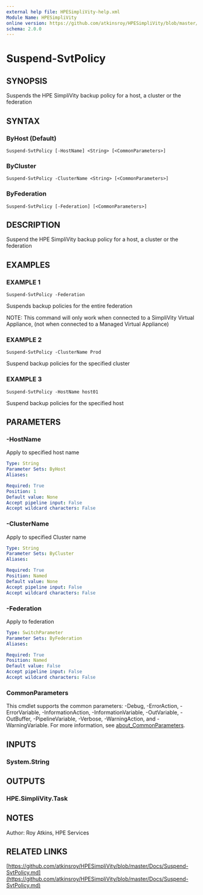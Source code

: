 ```yaml
---
external help file: HPESimpliVity-help.xml
Module Name: HPESimpliVity
online version: https://github.com/atkinsroy/HPESimpliVity/blob/master/Docs/Suspend-SvtPolicy.md
schema: 2.0.0
---
```


# Suspend-SvtPolicy

## SYNOPSIS
Suspends the HPE SimpliVity backup policy for a host, a cluster or the federation

## SYNTAX

### ByHost (Default)
```
Suspend-SvtPolicy [-HostName] <String> [<CommonParameters>]
```

### ByCluster
```
Suspend-SvtPolicy -ClusterName <String> [<CommonParameters>]
```

### ByFederation
```
Suspend-SvtPolicy [-Federation] [<CommonParameters>]
```

## DESCRIPTION
Suspend the HPE SimpliVity backup policy for a host, a cluster or the federation

## EXAMPLES

### EXAMPLE 1
```
Suspend-SvtPolicy -Federation
```

Suspends backup policies for the entire federation

NOTE: This command will only work when connected to a SimpliVity Virtual Appliance, (not when connected
to a Managed Virtual Appliance)

### EXAMPLE 2
```
Suspend-SvtPolicy -ClusterName Prod
```

Suspend backup policies for the specified cluster

### EXAMPLE 3
```
Suspend-SvtPolicy -HostName host01
```

Suspend backup policies for the specified host

## PARAMETERS

### -HostName
Apply to specified host name

```yaml
Type: String
Parameter Sets: ByHost
Aliases:

Required: True
Position: 1
Default value: None
Accept pipeline input: False
Accept wildcard characters: False
```

### -ClusterName
Apply to specified Cluster name

```yaml
Type: String
Parameter Sets: ByCluster
Aliases:

Required: True
Position: Named
Default value: None
Accept pipeline input: False
Accept wildcard characters: False
```

### -Federation
Apply to federation

```yaml
Type: SwitchParameter
Parameter Sets: ByFederation
Aliases:

Required: True
Position: Named
Default value: False
Accept pipeline input: False
Accept wildcard characters: False
```

### CommonParameters
This cmdlet supports the common parameters: -Debug, -ErrorAction, -ErrorVariable, -InformationAction, -InformationVariable, -OutVariable, -OutBuffer, -PipelineVariable, -Verbose, -WarningAction, and -WarningVariable. For more information, see [about_CommonParameters](http://go.microsoft.com/fwlink/?LinkID=113216).

## INPUTS

### System.String
## OUTPUTS

### HPE.SimpliVity.Task
## NOTES
Author: Roy Atkins, HPE Services

## RELATED LINKS

[https://github.com/atkinsroy/HPESimpliVity/blob/master/Docs/Suspend-SvtPolicy.md](https://github.com/atkinsroy/HPESimpliVity/blob/master/Docs/Suspend-SvtPolicy.md)

